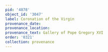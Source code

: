 ```yaml
---
pid: '4878'
object_id: '3047'
label: Coronation of the Virgin
provenance_date:
provenance_location:
provenance_text: Gallery of Pope Gregory XVI
order: '0321'
collection: provenance
---
```

